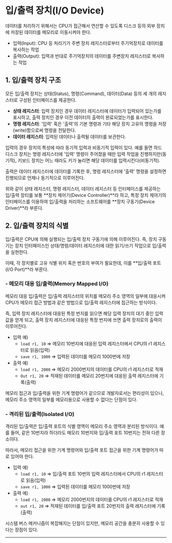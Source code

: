 # 입/출력 장치(I/O Device)

데이터를 처리하기 위해서는 CPU가 접근해서 연산할 수 있도록 디스크 등의 외부 장치에 저장된 데이터를 메모리로 이동시켜야 한다.

- 입력(Input): CPU 등 처리기가 주변 장치 레지스터로부터 주기억장치로 데이터를 복사하는 작업
- 출력(Output): 입력과 반대로 주기억장치의 데이터를 주변장치 레지스터로 복사하는 작업

## 1. 입/출력 장치 구조

모든 입/출력 장치는 상태(Status), 명령(Command), 데이터(Data) 등의 세 개의 레지스터로 구성된 인터페이스를 제공한다.

- **상태 레지스터**: 입력 장치인 경우 데이터 레지스터에 데이터가 입력되어 있는가를 표시하고, 출력 장치인 경우 이전 데이터의 출력이 완료되었는가를 표시한다.
- **명령 레지스터**: '입력' 혹은 '출력'의 기본 명령과 기타 해당 장치 고유의 명령을 저장(write)함으로써 명령을 전달한다.
- **데이터 레지스터**: 입력된 데이터나 출력될 데이터를 보관한다.

입력의 경우 장치의 특성에 따라 동기적 입력과 비동기적 입력이 있다. 예를 들면 하드 디스크 장치는 명령 레지스터에 '입력' 명령이 주어졌을 때만 입력 작업을 진행하지만(동기적), 키보드 장치는 어느 때라도 키가 눌리면 해당 데이터를 입력시킨다(비동기적).

출력은 데이터 레지스터에 데이터를 기록한 후, 명령 레지스터에 '출력' 명령을 설정하면 진행되므로 언제나 동기적으로 이루어진다.

위와 같이 상태 레지스터, 명령 레지스터, 데이터 레지스터 등 인터페이스를 제공하는 입/출력 장티를 보통 **장치 제어기(Device Controller)**라 하고, 특정 장치 제어기의 인터페이스를 이용하여 입/출력을 처리하는 소프트웨어를 **장치 구동기(Device Driver)**라 부른다.

## 2. 입/출력 장치의 식별

입/출력은 CPU에 의해 실행되는 입/출력 장치 구동기에 의해 이루어진다. 즉, 장치 구동기는 장치 인터페이스인 상태/명령/데이터 레지스터에 대한 읽기/쓰기 작업으로 입/출력을 실현한다.

이때, 각 장치별로 고유 식별 위치 혹은 번호의 부여가 필요한데, 이를 **입/출력 포트(I/O Port)**라 부른다.

### - 메모리 대응 입/출력(Memory Mapped I/O)

메모리 대응 입/출력은 입/출력 레지스터의 위치를 메모리 주소 영역의 일부에 대응시켜 CPU가 메모리 접근 방법과 같은 방법으로 입/출력 레지스터에 접근하는 방식이다.

즉, 입력 장치 레지스터에 대응된 특정 번지를 읽으면 해당 입력 장치의 대기 중인 입력 값을 얻게 되고, 출력 장치 레지스터에 대응된 특정 번지에 쓰면 출력 장치로의 출력이 이루어진다.

- 입력 예)
  - `load r1, 10` =>  메모리 10번지에 대응된 입력 레지스터에서 CPU의 r1 레지스터로 읽음(입력)
  - `save r1, 1000` => 입력된 데이터를 메모리 1000번에 저장
- 출력 예)
  - `load r1, 2000` => 메모리 2000번지의 데이터를 CPU의 r1 레지스터로 적재
  - `Out r1, 20` => 적재된 데이터를 메모리 20번지에 대응된 출력 레지스터에 기록(출력)

메모리 접근과 입/출력을 위한 기계 명령어가 같으므로 개발자로서는 편리성이 있으나, 메모리 주소 영역의 일부를 메모리용으로 사용할 수 없다는 단점이 있다.

### - 격리된 입/출력(Isolated I/O)

격리된 입/출력은 입/출력 포트의 식별 영역이 메모리 주소 영역과 분리된 방식이다. 예를 들어, 같은 10번지라 하더라도 메모리 10번지와 입/출력 포트 10번지는 전혀 다른 장소이다.

따라서, 메모리 접근을 위한 기계 명령어와 입/출력 포트 접근을 위한 기계 명령어가 따로 있어야 한다.

- 입력 예)
  - `load r1, 10` =>  입/출력 포트 10번의 입력 레지스터에서 CPU의 r1 레지스터로 읽음(입력)
  - `save r1, 1000` => 입력된 데이터를 메모리 1000번에 저장
- 출력 예)
  - `load r1, 2000` => 메모리 2000번지의 데이터를 CPU의 r1 레지스터로 적재
  - `out r1, 20` => 적재된 데이터를 입/출력 포트 20번지의 출력 레지스터에 기록(출력)

시스템 버스 메커니즘이 복잡해지는 단점이 있지만, 메모리 공간을 충분히 사용할 수 있다는 장점이 있다.

---